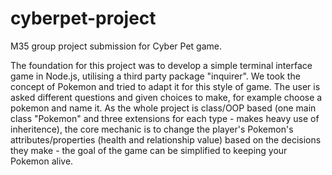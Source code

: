 # cyberpet-project
M35 group project submission for Cyber Pet game.

The foundation for this project was to develop a simple terminal interface game in Node.js, utilising a third party package "inquirer". We took the concept of Pokemon and tried to adapt it for this style of game. The user is asked different questions and given choices to make, for example choose a pokemon and name it. As the whole project is class/OOP based (one main class "Pokemon" and three extensions for each type - makes heavy use of inheritence), the core mechanic is to change the player's Pokemon's attributes/properties (health and relationship value) based on the decisions they make - the goal of the game can be simplified to keeping your Pokemon alive.
